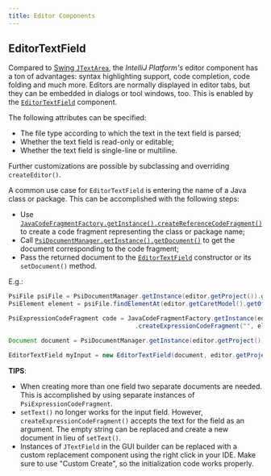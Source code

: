 ```yaml
---
title: Editor Components
---
```

<!-- Copyright 2000-2020 JetBrains s.r.o. and other contributors. Use of this source code is governed by the Apache 2.0 license that can be found in the LICENSE file. -->

## EditorTextField

Compared to
[Swing `JTextArea`](https://docs.oracle.com/javase/8/docs/api/javax/swing/JTextArea.html), the
*IntelliJ Platform's* editor component has a ton of advantages: syntax highlighting support, code completion, code folding and much more.
Editors are normally displayed in editor tabs, but they can be embedded in dialogs or tool windows, too.
This is enabled by the
[`EditorTextField`](upsource:///platform/platform-impl/src/com/intellij/ui/EditorTextField.java)
component.

The following attributes can be specified:

*  The file type according to which the text in the text field is parsed;
*  Whether the text field is read-only or editable;
*  Whether the text field is single-line or multiline.
                                        
Further customizations are possible by subclassing and overriding `createEditor()`.

A common use case for `EditorTextField` is entering the name of a Java class or package.
This can be accomplished with the following steps:

*  Use
   [`JavaCodeFragmentFactory.getInstance().createReferenceCodeFragment()`](upsource:///java/java-psi-api/src/com/intellij/psi/JavaCodeFragmentFactory.java)
   to create a code fragment representing the class or package name;
*  Call
   [`PsiDocumentManager.getInstance().getDocument()`](upsource:///platform/core-api/src/com/intellij/psi/PsiDocumentManager.java)
   to get the document corresponding to the code fragment;
*  Pass the returned document to the
   [`EditorTextField`](upsource:///platform/platform-impl/src/com/intellij/ui/EditorTextField.java)
   constructor or its `setDocument()` method.

E.g.:

```java
PsiFile psiFile = PsiDocumentManager.getInstance(editor.getProject()).getPsiFile(editor.getDocument());
PsiElement element = psiFile.findElementAt(editor.getCaretModel().getOffset());

PsiExpressionCodeFragment code = JavaCodeFragmentFactory.getInstance(editor.getProject())
                                   .createExpressionCodeFragment("", element, null, true);

Document document = PsiDocumentManager.getInstance(editor.getProject()).getDocument(code);

EditorTextField myInput = new EditorTextField(document, editor.getProject(), JavaFileType.INSTANCE);
```

**TIPS**: 

* When creating more than one field two separate documents are needed. This is accomplished by using separate instances of `PsiExpressionCodeFragment`.
* `setText()` no longer works for the input field. However, `createExpressionCodeFragment()` accepts the text for the field as an argument. The empty string can be replaced and create a new document in lieu of `setText()`.
* Instances of `JTextField` in the GUI builder can be replaced with a custom replacement component using the right click in your IDE. Make sure to use "Custom Create", so the initialization code works properly.
